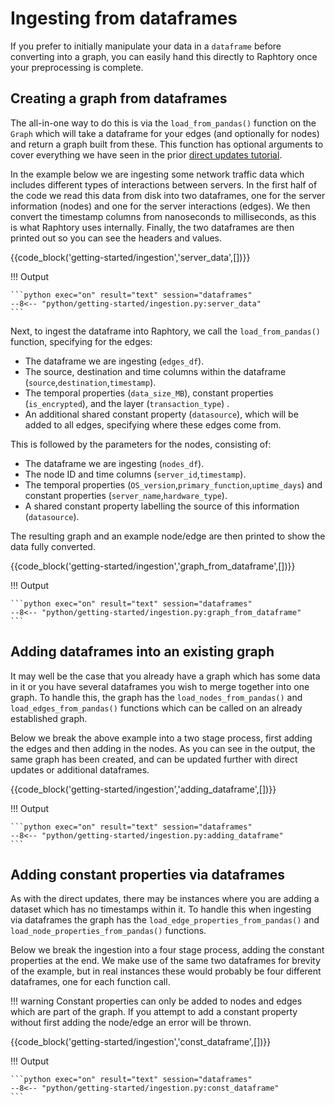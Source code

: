 # Ingesting from dataframes
If you prefer to initially manipulate your data in a `dataframe` before converting into a graph, you can easily hand this directly to Raphtory once your preprocessing is complete.

## Creating a graph from dataframes
The all-in-one way to do this is via the `load_from_pandas()` function on the `Graph` which will take a dataframe for your edges (and optionally for nodes) and return a graph built from these. This function has optional arguments to cover everything we have seen in the prior [direct updates tutorial](2_direct-updates.md).

In the example below we are ingesting some network traffic data which includes different types of interactions between servers. In the first half of the code we read this data from disk into two dataframes, one for the server information (nodes) and one for the server interactions (edges). We then convert the timestamp columns from nanoseconds to milliseconds, as this is what Raphtory uses internally. Finally, the two dataframes are then printed out so you can see the headers and values.

{{code_block('getting-started/ingestion','server_data',[])}}

!!! Output

    ```python exec="on" result="text" session="dataframes"
    --8<-- "python/getting-started/ingestion.py:server_data"
    ```

Next, to ingest the dataframe into Raphtory, we call the `load_from_pandas()` function, specifying for the edges:

* The dataframe we are ingesting (`edges_df`).
* The source, destination and time columns within the dataframe (`source`,`destination`,`timestamp`).
* The temporal properties (`data_size_MB`), constant properties (`is_encrypted`), and the layer (`transaction_type`) .
* An additional shared constant property (`datasource`), which will be added to all edges, specifying where these edges come from. 

This is followed by the parameters for the nodes, consisting of:

* The dataframe we are ingesting (`nodes_df`).
* The node ID and time columns (`server_id`,`timestamp`).
* The temporal properties (`OS_version`,`primary_function`,`uptime_days`) and constant properties (`server_name`,`hardware_type`).
* A shared constant property labelling the source of this information (`datasource`).

The resulting graph and an example node/edge are then printed to show the data fully converted.

{{code_block('getting-started/ingestion','graph_from_dataframe',[])}}

!!! Output

    ```python exec="on" result="text" session="dataframes"
    --8<-- "python/getting-started/ingestion.py:graph_from_dataframe"
    ```

## Adding dataframes into an existing graph
It may well be the case that you already have a graph which has some data in it or you have several dataframes you wish to merge together into one graph. To handle this, the graph has the `load_nodes_from_pandas()` and `load_edges_from_pandas()` functions which can be called on an already established graph. 

Below we break the above example into a two stage process, first adding the edges and then adding in the nodes. As you can see in the output, the same graph has been created, and can be updated further with direct updates or additional dataframes.

{{code_block('getting-started/ingestion','adding_dataframe',[])}}

!!! Output

    ```python exec="on" result="text" session="dataframes"
    --8<-- "python/getting-started/ingestion.py:adding_dataframe"
    ```

## Adding constant properties via dataframes
As with the direct updates, there may be instances where you are adding a dataset which has no timestamps within it. To handle this when ingesting via dataframes the graph has the `load_edge_properties_from_pandas()` and `load_node_properties_from_pandas()` functions.

Below we break the ingestion into a four stage process, adding the constant properties at the end. We make use of the same two dataframes for brevity of the example, but in real instances these would probably be four different dataframes, one for each function call.

!!! warning 
    Constant properties can only be added to nodes and edges which are part of the graph. If you attempt to add a constant property without first adding the node/edge an error will be thrown.

{{code_block('getting-started/ingestion','const_dataframe',[])}}

!!! Output

    ```python exec="on" result="text" session="dataframes"
    --8<-- "python/getting-started/ingestion.py:const_dataframe"
    ```
